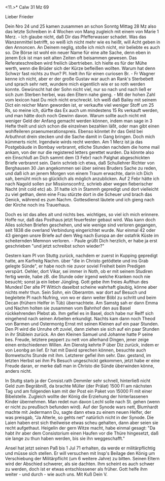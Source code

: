 <11.>* Calw 31 Mz 69

Lieber Frieder

Dein Nro 24 und 25 kamen zusammen an schon Sonntg Mittag 28 Mz also das letzte Schreiben in 4 Wochen von Mang zugleich mit einem von Marie 1 Merz. - Ich glaube nicht, daß Dir das Pfefferwasser schadet. Was das Wanzenmittel betrifft, so weiß ich nicht mehr wie es heißt, will Acht geben in den Annoncen. An Deinem neglig‚ stoße ich mich nicht, mir beliebte es auch so. Die Börse ist wohl ein neuer Name für eine alte Sache, denn eben in jenem Eck ist man seit alten Zeiten oft beisammen gewesen. Das Referateschreiben wird freilich übertrieben. Ich hielte es für der Mühe werth, wenn die Brüder sich der Kürze befleißen wollten. Warum hat denn Schwzr fast nichts zu thun? Pl. hielt ihn für einen curiosen Br. - Fr Wagner kenne ich nicht, aber er der große Gustav war auch an Rank's Sterbebett und sprach sehr nett, wundere mich eigentlich wie er so roth werden konnte. Gewünscht hat der Sohn nicht viel, nur so nach und nach ließ er sich zum Sterben herbei, was den Eltern nahe gieng. - Mit der hohen Zahl vom lexicon hast Du mich nicht erschreckt. Ich weiß daß Bailey mit seinem Dict ein reicher Mann geworden ist, er verkaufte viel weniger Stoff um 25 Rs, so meine ich, dürfte das Ex auch um mindestens 15 Rs verkauft werden, und man hätte doch noch Gewinn davon. Warum sollte auch nicht mit weniger Geld der Anfang gemacht werden können, indem man sage in 3 Hefte theilt und sich schon die einzelnen bezahlen läßt, oder man gibt einen wohlfeileren praenumerationspreis. Ebenso könntet ihr das Geld bei Arbuthnot drein stecken und die Sache damit in Gang bringen. Doch mich kümmerts nicht. Irgendwie wirds recht werden. 
Am 1 Merz ist ja das Postgebäude in Bombay verbrannt, etliche Stunden nachdem die home mail ankam, von der nur die registered letters gerettet wurden. Da könnte also ein Einschluß an Dich sammt dem (3 Febr) nach Palghat abgeschickten Briefe verbrannt sein. Darin schrieb ich etwa, daß Schullehrer Richter von Berghausen 30 Jan angekommen sei über seines Bruders Sache zu reden, und daß ich an jenem Morgen von einem Traum erwachte, darin ich Dich sah, bemüht mich so glücklich als möglich anzublicken. Auf 2 Febr hätte ich nach Nagold sollen zur Missionsconfrz, schrieb aber wegen fieberischer Nacht (mit cold etc) ab. 31 hatte ich in Stammh gepredigt und dort vielleicht zu viel gethan, denn eine Frau stürzte dort in die Scheuer und brach das Genick, während es zum Nachm. Gottesdienst läutete und ich gieng nach der Kirche noch ins Trauerhaus.

Doch es ist das alles alt und nichts bes. wichtiges, so viel ich mich erinnere. Hoffe nur, daß das Posthaus jetzt feuerfester gebaut wird. Was kann doch Alles solchen Briefen geschehen, und wie wenige sind verloren gegangen, seit 1838 die overland Verbindung eingerichtet wurde. Nur einmal 42 oder 43 giengen unsre Briefe auf dem Weg nach Europa an der ostafrik Küste im scheiternden Memnon verloren. - Paule grüßt Dich herzlich, er habe ja erst geschrieben "und jetzt schreibst schon wieder?"

Gestern kam Pl von Stuttg zurück, nachdem er zuerst in Kupping gepredigt hatte, am Karfreitg Nachm. über "die in Christo getödtete und ins Grab gelegte Sünde", er habe noch nie zuvor soviel Freiheit beim Predigen verspürt. Oehler, dort Vikar, sei immer in Noth, ob er mit seinem Studiren fertig werde, habe zB. die Stunde oder irgend welche Kranken noch nie besucht; sonst ja ein lieber Jüngling. Gott gebe ihm freies Aufthun des Mundes! Der alte Pf Wittich daselbst scheine wahrhaft glaubig, könne aber nichts mehr thun. Sein Sohn, ein Oberamtm. war dort auf Besuch und begleitete Pl nach Nufring, von wo er dann weiter Böbl zu schritt und beim Decan (frühern Helfer in Tüb) übernachtete. Am Samstg sah er dann Emma und Nachm holten sie zusammen vom Bahnhof den aus Basel rückkehrenden Plebst ab. Ihm gefiel es in Basel, doch habe nur Reiff sich eingehend nach seinen Arbeiten erkundigt. Nachts kam dann noch Theod von Barmen und Ostermontg Ernst mit seinen Kleinen auf ein paar Stunden. Den Pl wird die Unruhe oft zuviel, dann ziehen sie sich auf ein paar Stunden in ihr Stüblein zurück. An den Kleinen Samuel und Johanne hatte P seine bes. Freude, letztere peppert zu nett von allerhand Dingen, jener zeige einen entschiedenen Willen. Am Dienstg kehrte P über Diz zurück, indem er von Leonbg an lief. Er hat mit David sprechen können, besuchte auch Bomwetschs Stunde mit ihm. Letzterer gefiel ihm sehr. Dav. gestand, im letzten Herbst sei ihm Ps Besuch ungeschickt gekommen, jetzt habe er eine Freude daran, er merke daß man in Christo die Sünde überwinden könne, anders nicht.

In Stuttg starb ja der Consist.rath Demmler sehr schnell, hinterließ nicht Geld zum Begräbniß, da brachte Müller (der Prälat) 1500 Fl am nächsten Tag und am folgenden kam mit der Post ein Paket von 15000 Fl mit einer Bibelstelle. Zugleich wollte der König die Erziehung der hinterlassenen Kinder übernehmen. Man redet nun davon Lechl solle nach St. gehen (wenn er nicht zu preußisch befunden wird). Auf der Synode wars nett, Blumhardt machte mit Jedermann Du, sagte dann etwa zu einem neuen Helfer, der was preisgab, "Ja Alterle, so gehts net" natürlich nicht in der Synode. Die Laien haben erst sich theilweise etwas scheu gehalten, dann aber seien sie recht aufgethaut. Heigelin der gern Witze macht, habe einmal gesagt: "Da habt ihr aber dem Consistorium einen Haufen vor die Thüre hingesetzt, daß sie lange zu thun haben werden, bis sie ihn weggeschafft."

Ansel hat jetzt seinen Paß bis 1 Jul 71 erhalten, da werde er militärpflichtig und müsse sich stellen. Er will versuchen mit Insp's Beilage den König um Verschiebung der Militärpflicht (um 6 weitere Jahre) zu bitten. Seinen Eltern wird der Abschied schwerer, als sie dachten. Ihm scheint es auch schwer zu werden, doch ist er etwas entschlossener als früher. Gott helfe ihm weiter - und durch - wie auch uns. Mit Kuß
 Dein V.
